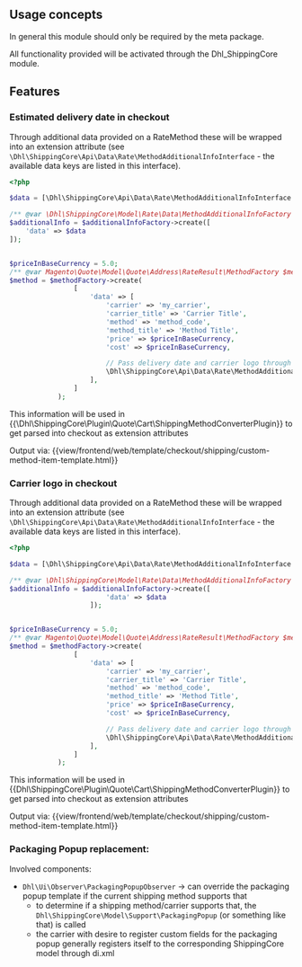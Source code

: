 ## Usage concepts

In general this module should only be required by the meta package.

All functionality provided will be activated through the Dhl_ShippingCore module.

## Features

### Estimated delivery date in checkout

Through additional data provided on a RateMethod these will be wrapped into an extension attribute 
(see `\Dhl\ShippingCore\Api\Data\Rate\MethodAdditionalInfoInterface` - the available data keys are listed in this interface).

```php
<?php

$data = [\Dhl\ShippingCore\Api\Data\Rate\MethodAdditionalInfoInterface::DELIVERY_DATE => 'Estimated delivery date'];

/** @var \Dhl\ShippingCore\Model\Rate\Data\MethodAdditionalInfoFactory $additionalInfoFactory */
$additionalInfo = $additionalInfoFactory->create([
    'data' => $data
]);


$priceInBaseCurrency = 5.0;
/** @var Magento\Quote\Model\Quote\Address\RateResult\MethodFactory $methodFactory */
$method = $methodFactory->create(
                [
                    'data' => [
                        'carrier' => 'my_carrier',
                        'carrier_title' => 'Carrier Title',
                        'method' => 'method_code',
                        'method_title' => 'Method Title',
                        'price' => $priceInBaseCurrency,
                        'cost' => $priceInBaseCurrency,

                        // Pass delivery date and carrier logo through specific 'additional_info' key
                        \Dhl\ShippingCore\Api\Data\Rate\MethodAdditionalInfoInterface::ATTRIBUTE_KEY => $additionalInfo
                    ],
                ]
            );
```

This information will be used in {{\Dhl\ShippingCore\Plugin\Quote\Cart\ShippingMethodConverterPlugin}} to get parsed into checkout as extension attributes

Output via: {{view/frontend/web/template/checkout/shipping/custom-method-item-template.html}}

### Carrier logo in checkout

Through additional data provided on a RateMethod these will be wrapped into an extension attribute 
(see `\Dhl\ShippingCore\Api\Data\Rate\MethodAdditionalInfoInterface` - the available data keys are listed in this interface).

```php
<?php

$data = [\Dhl\ShippingCore\Api\Data\Rate\MethodAdditionalInfoInterface::CARRIER_LOGO_URL => 'LOGO URL'];

/** @var \Dhl\ShippingCore\Model\Rate\Data\MethodAdditionalInfoFactory $additionalInfoFactory */
$additionalInfo = $additionalInfoFactory->create([
                        'data' => $data
                    ]);


$priceInBaseCurrency = 5.0;
/** @var Magento\Quote\Model\Quote\Address\RateResult\MethodFactory $methodFactory */
$method = $methodFactory->create(
                [
                    'data' => [
                        'carrier' => 'my_carrier',
                        'carrier_title' => 'Carrier Title',
                        'method' => 'method_code',
                        'method_title' => 'Method Title',
                        'price' => $priceInBaseCurrency,
                        'cost' => $priceInBaseCurrency,

                        // Pass delivery date and carrier logo through specific 'additional_info' key
                        \Dhl\ShippingCore\Api\Data\Rate\MethodAdditionalInfoInterface::ATTRIBUTE_KEY => $additionalInfo
                    ],
                ]
            );
```

This information will be used in {{Dhl\ShippingCore\Plugin\Quote\Cart\ShippingMethodConverterPlugin}} to get parsed into checkout as extension attributes

Output via: {{view/frontend/web/template/checkout/shipping/custom-method-item-template.html}}

### Packaging Popup replacement:

Involved components:

* `Dhl\Ui\Observer\PackagingPopupObserver` -> can override the packaging popup template if the current shipping method supports that
    * to determine if a shipping method/carrier supports that, the `Dhl\ShippingCore\Model\Support\PackagingPopup` (or something like that) is called
    * the carrier with desire to register custom fields for the packaging popup generally registers itself to the corresponding ShippingCore model through di.xml

